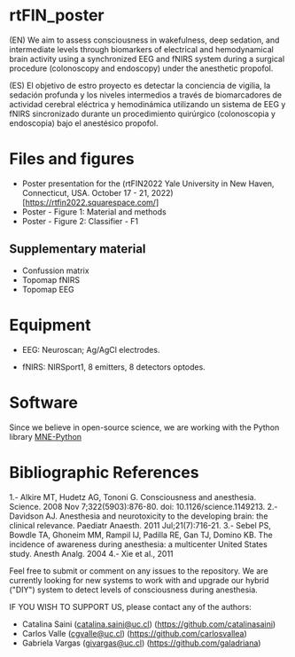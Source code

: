 # rtFIN_poster

(EN) We aim to assess consciousness in wakefulness, deep sedation, and intermediate levels through biomarkers of electrical and hemodynamical brain activity using a synchronized EEG and fNIRS system during a surgical procedure (colonoscopy and endoscopy) under the anesthetic propofol.


(ES) El objetivo de estro proyecto es detectar la conciencia de vigilia, la sedación profunda y los niveles intermedios a través de biomarcadores de actividad cerebral eléctrica y hemodinámica utilizando un sistema de EEG y fNIRS sincronizado durante un procedimiento quirúrgico (colonoscopia y endoscopia) bajo el anestésico propofol.

# Files and figures

* Poster presentation for the (rtFIN2022 Yale University in New Haven, Connecticut, USA. October 17 - 21, 2022)[https://rtfin2022.squarespace.com/]
* Poster - Figure 1: Material and methods
* Poster - Figure 2: Classifier - F1

## Supplementary material

* Confussion matrix
* Topomap fNIRS
* Topomap EEG

# Equipment

*	EEG:	Neuroscan; Ag/AgCl electrodes. 
 
*	fNIRS: NIRSport1, 8 emitters, 8 detectors optodes.

# Software
Since we believe in open-source science, we are working with the Python library [MNE-Python](https://mne.tools/stable/index.html)

# Bibliographic References

1.-	Alkire MT, Hudetz AG, Tononi G. Consciousness and anesthesia. Science. 2008 Nov 7;322(5903):876-80. doi: 10.1126/science.1149213. 
2.-	Davidson AJ. Anesthesia and neurotoxicity to the developing brain: the clinical relevance. Paediatr Anaesth. 2011 Jul;21(7):716-21.
3.-	Sebel PS, Bowdle TA, Ghoneim MM, Rampil IJ, Padilla RE, Gan TJ, Domino KB. The incidence of awareness during anesthesia: a multicenter United States study. Anesth Analg. 2004 
4.-	Xie et al., 2011

Feel free to submit or comment on any issues to the repository.
We are currently looking for new systems to work with and upgrade our hybrid ("DIY") system to detect levels of consciousness during anesthesia.

IF YOU WISH TO SUPPORT US, please contact any of the authors:
*	Catalina Saini (catalina.saini@uc.cl) (https://github.com/catalinasaini)
*	Carlos Valle (cgvalle@uc.cl) (https://github.com/carlosvallea)
*	Gabriela Vargas (givargas@uc.cl) (https://github.com/galadriana)

